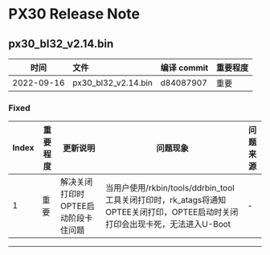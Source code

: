 # PX30 Release Note

## px30_bl32_v2.14.bin

| 时间       | 文件                | 编译 commit | 重要程度 |
| ---------- | :------------------ | ----------- | -------- |
| 2022-09-16 | px30_bl32_v2.14.bin | d84087907   | 重要     |

### Fixed

| Index | 重要程度 | 更新说明                            | 问题现象                                                     | 问题来源 |
| ----- | -------- | ----------------------------------- | ------------------------------------------------------------ | -------- |
| 1     | 重要     | 解决关闭打印时OPTEE启动阶段卡住问题 | 当用户使用/rkbin/tools/ddrbin_tool工具关闭打印时，rk_atags将通知OPTEE关闭打印，OPTEE启动时关闭打印会出现卡死，无法进入U-Boot | -        |

------

